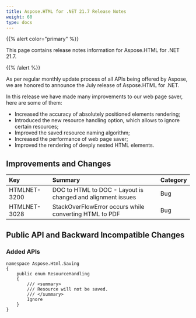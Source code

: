 ```yaml
---
title: Aspose.HTML for .NET 21.7 Release Notes
weight: 60
type: docs
---
```

{{% alert color="primary" %}}



This page contains release notes information for Aspose.HTML for .NET 21.7.



{{% /alert %}}



As per regular monthly update process of all APIs being offered by Aspose, we are honored to announce the July release of Aspose.HTML for .NET.



In this release we have made many improvements to our web page saver, here are some of them:



- Increased the accuracy of absolutely positioned elements rendering;
- Introduced the new resource handling option, which allows to ignore certain resources;
- Improved the saved resource naming algorithm;
- Increased the performance of web page saver;
- Improved the rendering of deeply nested HTML elements.



## **Improvements and Changes**



|**Key**|**Summary**|**Category**|
| :- | :- | :- |
|HTMLNET-3200|DOC to HTML to DOC - Layout is changed and alignment issues|Bug|
|HTMLNET-3028|StackOverFlowError occurs while converting HTML to PDF|Bug|



## **Public API and Backward Incompatible Changes**
### **Added APIs**



```
namespace Aspose.Html.Saving
{
    public enum ResourceHandling
    {
        /// <summary>
        /// Resource will not be saved.
        /// </summary>
        Ignore
    }
}
```